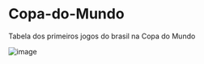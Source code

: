 # Copa-do-Mundo
Tabela dos primeiros jogos do brasil na Copa do Mundo

![image](https://github.com/deivide11/Copa-do-Mundo/assets/99503429/b6dfbdb9-5738-454d-b4b8-819b6406ec15)
